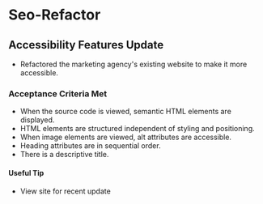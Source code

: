 # Seo-Refactor

## Accessibility Features Update
 
* Refactored the marketing agency's existing website to make it more accessible.

### Acceptance Criteria Met

* When the source code is viewed, semantic HTML elements are displayed.
* HTML elements are structured independent of styling and positioning.
* When image elements are viewed, alt attributes are accessible.
* Heading attributes are in sequential order.
* There is a descriptive title.

#### Useful Tip

* View site for recent update 

